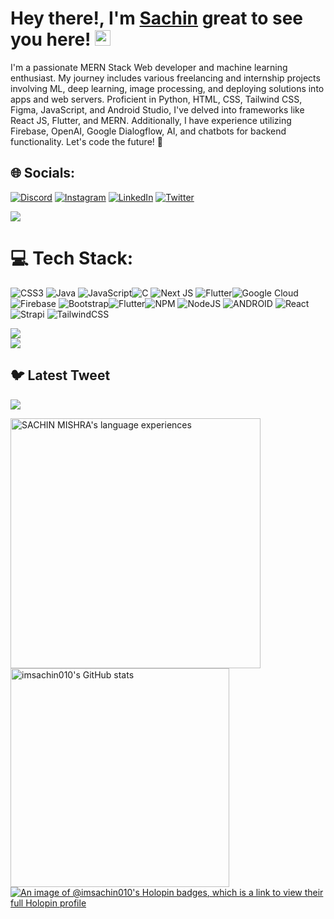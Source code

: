 <h1>Hey there!, I'm <a href="#">Sachin</a> great to see you here! <img src="https://media.giphy.com/media/hvRJCLFzcasrR4ia7z/giphy.gif" width="25px"></h1>
I'm a passionate MERN Stack Web developer and machine learning enthusiast. My journey includes various freelancing and internship projects involving ML, deep learning, image processing, and deploying solutions into apps and web servers. Proficient in Python, HTML, CSS, Tailwind CSS, Figma, JavaScript, and Android Studio, I've delved into frameworks like React JS, Flutter, and MERN. Additionally, I have experience utilizing Firebase, OpenAI, Google Dialogflow, AI, and chatbots for backend functionality. Let's code the future! 🚀

## 🌐 Socials:

[![Discord](https://img.shields.io/badge/Discord-%237289DA.svg?logo=discord&logoColor=white)](https://discord.gg/Imgroot1972) [![Instagram](https://img.shields.io/badge/Instagram-%23E4405F.svg?logo=Instagram&logoColor=white)](https://instagram.com/being._honest._) [![LinkedIn](https://img.shields.io/badge/LinkedIn-%230077B5.svg?logo=linkedin&logoColor=white)](https://linkedin.com/in/sachinmishra010) [![Twitter](https://img.shields.io/badge/Twitter-%231DA1F2.svg?logo=Twitter&logoColor=white)](https://twitter.com/imSachin_010)

[![](https://visitcount.itsvg.in/api?id=Imsachin010&icon=0&color=0)](https://visitcount.itsvg.in)

# 💻 Tech Stack:

![CSS3](https://img.shields.io/badge/css3-%231572B6.svg?style=flat&logo=css3&logoColor=white) ![Java](https://img.shields.io/badge/java-%23ED8B00.svg?style=flat&logo=java&logoColor=white) ![JavaScript](https://img.shields.io/badge/javascript-%23323330.svg?style=flat&logo=javascript&logoColor=%23F7DF1E)![C](https://img.shields.io/badge/c-%2300599C.svg?style=flat&logo=c&logoColor=white) ![Next JS](https://img.shields.io/badge/Next-black?style=flat&logo=next.js&logoColor=white) ![Flutter](https://img.shields.io/badge/Flutter-%2302569B.svg?style=flat&logo=Flutter&logoColor=white)![Google Cloud](https://img.shields.io/badge/Google%20Cloud-%234285F4.svg?style=flat&logo=google-cloud&logoColor=white)![Firebase](https://img.shields.io/badge/firebase-%23039BE5.svg?style=flat&logo=firebase) ![Bootstrap](https://img.shields.io/badge/bootstrap-%23563D7C.svg?style=flat&logo=bootstrap&logoColor=white)![Flutter](https://img.shields.io/badge/Flutter-%2302569B.svg?style=flat&logo=Flutter&logoColor=white)![NPM](https://img.shields.io/badge/NPM-%23000000.svg?style=flat&logo=npm&logoColor=white) ![NodeJS](https://img.shields.io/badge/node.js-6DA55F?style=flat&logo=node.js&logoColor=white) ![ANDROID](https://img.shields.io/badge/android-%2320232a.svg?style=flat&logo=android&logoColor=%a4c639) ![React](https://img.shields.io/badge/react-%2320232a.svg?style=flat&logo=react&logoColor=%2361DAFB) ![Strapi](https://img.shields.io/badge/strapi-%232E7EEA.svg?style=flat&logo=strapi&logoColor=white) ![TailwindCSS](https://img.shields.io/badge/tailwindcss-%2338B2AC.svg?style=flat&logo=tailwind-css&logoColor=white)

![](https://github-readme-stats.vercel.app/api?username=Imsachin010&theme=nightowl&hide_border=false&include_all_commits=true&count_private=true)<br/> 
![](https://github-readme-streak-stats.herokuapp.com/?user=Imsachin010&theme=nightowl&hide_border=false)<br/> 


## 🐦 Latest Tweet

[![](https://gtce.itsvg.in/api?username=imSachin_010)](https://github.com/VishwaGauravIn/github-twitter-card-embed)

<a href="https://quine.sh/profile/imsachin010"><img src="https://stats.quine.sh/imsachin010/verified-languages" alt="SACHIN MISHRA's language experiences" width="400px"></a>
<a href="https://quine.sh/profile/imsachin010"><img src="https://stats.quine.sh/imsachin010/github" alt="imsachin010's GitHub stats" width="350px"></a>
[![An image of @imsachin010's Holopin badges, which is a link to view their full Holopin profile](https://holopin.me/imsachin010)](https://holopin.io/@imsachin010)
<!-- Proudly created with GPRM ( https://gprm.itsvg.in ) -->
